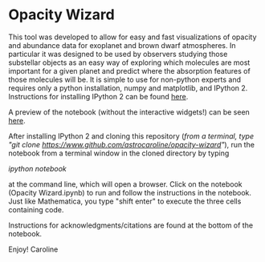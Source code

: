 # Opacity Wizard

This tool was developed to allow for easy and fast visualizations of opacity and abundance data 
for exoplanet and brown dwarf atmospheres. In particular it was designed to be used by observers
studying those substellar objects as an easy way of exploring which molecules are most important
for a given planet and predict where the absorption features of those molecules will be. It is 
simple to use for non-python experts and requires only a python installation, numpy and matplotlib, 
and IPython 2. Instructions for installing IPython 2 can be found [here](http://ipython.org/ipython-doc/2/install/install.html). 

A preview of the notebook (without the interactive widgets!) can be seen [here](http://nbviewer.ipython.org/github/astrocaroline/opacity-wizard/blob/master/Opacity%20Wizard.ipynb). 

After installing IPython 2 and cloning this repository (_from a terminal, type "git clone https://www.github.com/astrocaroline/opacity-wizard"_), run the notebook from a terminal 
window in the cloned directory by typing

_ipython notebook_

at the command line, which will open a browser. Click on the notebook (Opacity Wizard.ipynb) to 
run and follow the instructions in the notebook. Just like Mathematica, you type "shift enter" to 
execute the three cells containing code. 

Instructions for acknowledgments/citations are found at the bottom of the notebook. 

Enjoy! 
Caroline

